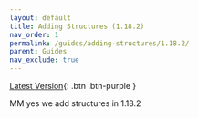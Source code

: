 ```yaml
---
layout: default
title: Adding Structures (1.18.2)
nav_order: 1
permalink: /guides/adding-structures/1.18.2/
parent: Guides
nav_exclude: true
---
```

[Latest Version](/worldgen-docs/guides/adding-structures/){: .btn .btn-purple }

MM yes we add structures in 1.18.2
